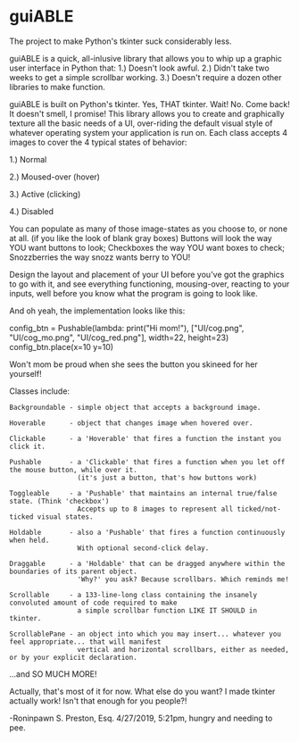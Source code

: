 # guiABLE
The project to make Python's tkinter suck considerably less.

guiABLE is a quick, all-inlusive library that allows you to whip up a graphic user interface in Python that:
1.) Doesn't look awful.
2.) Didn't take two weeks to get a simple scrollbar working.
3.) Doesn't require a dozen other libraries to make function.

guiABLE is built on Python's tkinter. Yes, THAT tkinter. Wait! No. Come back! It doesn't smell, I promise!
This library allows you to create and graphically texture all the basic needs of a UI, over-riding the
default visual style of whatever operating system your application is run on. Each class accepts 4 images
to cover the 4 typical states of behavior:

  1.) Normal

  2.) Moused-over (hover)

  3.) Active (clicking)

  4.) Disabled

You can populate as many of those image-states as you choose to, or none at all. (if you like the look of
blank gray boxes) Buttons will look the way YOU want buttons to look; Checkboxes the way YOU want boxes to
check; Snozzberries the way snozz wants berry to YOU!

Design the layout and placement of your UI before you've got the graphics to go with it, and see everything
functioning, mousing-over, reacting to your inputs, well before you know what the program is going to look
like.

And oh yeah, the implementation looks like this:

  config_btn = Pushable(lambda: print("Hi mom!"), ["UI/cog.png", "UI/cog_mo.png", "UI/cog_red.png"], width=22, height=23)
  config_btn.place(x=10 y=10)
  
Won't mom be proud when she sees the button you skineed for her yourself!

Classes include:

    Backgroundable - simple object that accepts a background image.

    Hoverable      - object that changes image when hovered over.

    Clickable      - a 'Hoverable' that fires a function the instant you click it.

    Pushable       - a 'Clickable' that fires a function when you let off the mouse button, while over it.
                     (it's just a button, that's how buttons work)

    Toggleable     - a 'Pushable' that maintains an internal true/false state. (Think 'checkbox')
                     Accepts up to 8 images to represent all ticked/not-ticked visual states.

    Holdable       - also a 'Pushable' that fires a function continuously when held.
                     With optional second-click delay.

    Draggable      - a 'Holdable' that can be dragged anywhere within the boundaries of its parent object.
                     'Why?' you ask? Because scrollbars. Which reminds me!

    Scrollable     - a 133-line-long class containing the insanely convoluted amount of code required to make
                     a simple scrollbar function LIKE IT SHOULD in tkinter.

    ScrollablePane - an object into which you may insert... whatever you feel appropriate... that will manifest
                     vertical and horizontal scrollbars, either as needed, or by your explicit declaration.

...and SO MUCH MORE!

Actually, that's most of it for now. What else do you want? I made tkinter actually work! Isn't that enough for you people?!


-Roninpawn S. Preston, Esq.
  4/27/2019, 5:21pm, hungry and needing to pee.
